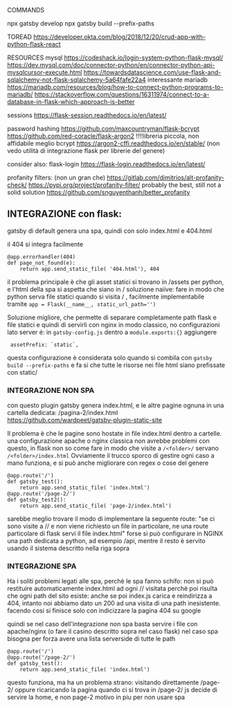 COMMANDS

npx gatsby develop
npx gatsby build --prefix-paths

TOREAD
https://developer.okta.com/blog/2018/12/20/crud-app-with-python-flask-react

RESOURCES
mysql
https://codeshack.io/login-system-python-flask-mysql/
https://dev.mysql.com/doc/connector-python/en/connector-python-api-mysqlcursor-execute.html
https://towardsdatascience.com/use-flask-and-sqlalchemy-not-flask-sqlalchemy-5a64fafe22a4
interessante  mariadb
https://mariadb.com/resources/blog/how-to-connect-python-programs-to-mariadb/
https://stackoverflow.com/questions/16311974/connect-to-a-database-in-flask-which-approach-is-better

sessions
https://flask-session.readthedocs.io/en/latest/

password hashing
https://github.com/maxcountryman/flask-bcrypt
https://github.com/red-coracle/flask-argon2 !!!!libreria piccola, non affidabile meglio bcrypt
https://argon2-cffi.readthedocs.io/en/stable/ (non vedo utilità di integrazione flask per librerie del genere)

consider also: flask-login
https://flask-login.readthedocs.io/en/latest/

profanity filters: (non un gran che)
https://gitlab.com/dimitrios/alt-profanity-check/
https://pypi.org/project/profanity-filter/
probably the best, still not a solid solution
https://github.com/snguyenthanh/better_profanity

## INTEGRAZIONE con flask:
gatsby di default genera una spa, quindi con solo index.html e 404.html

il 404 si integra facilmente

    @app.errorhandler(404)
    def page_not_found(e):
        return app.send_static_file( '404.html'), 404

il problema principale è che gli asset statici si trovano in /assets per python, e l'html della spa si aspetta che siano in /
soluzione naiive: fare in modo che python serva file statici quando si visita /<path> , facilmente implementabile tramite  ` app = Flask(__name__, static_url_path='') `

Soluzione migliore, che permette di separare completamente path flask e file statici e quindi di servirli con nginx in modo classico, no configurazioni lato server é:
in `gatsby-config.js` dentro a `module.exports:{}` aggiungere

     assetPrefix: `static`,
questa configurazione è considerata solo quando si combila con `gatsby build --prefix-paths`
e fa si che tutte le risorse nei file html siano prefissate con static/



### INTEGRAZIONE NON SPA
con questo plugin gatsby genera index.html, e le altre pagine ognuna in una cartella dedicata: /pagina-2/index.html
https://github.com/wardpeet/gatsby-plugin-static-site

Il problema è che le pagine sono hostate in file index.html dentro a cartelle.
una configurazione apache o nginx classica non avrebbe problemi con questo, in flask non so
come fare in modo che visite a `/<folder>/` servano `/<folder>/index.html`
Ovviamente il trucco sporco di gestire ogni caso a mano funziona, e si può anche migliorare con regex o cose del genere

    @app.route('/')
    def gatsby_test():
        return app.send_static_file( 'index.html')
    @app.route('/page-2/')
    def gatsby_test2():
        return app.send_static_file( 'page-2/index.html')
sarebbe meglio trovare il modo di implementare la seguente route:
"se ci sono visite a /<folder>/ e non viene richiesto un file in particolare, ne una route particolare di flask servi il file index.html"
forse si può configurare in NGINX una path dedicata a python, ad esempio /api, mentre il resto è servito usando il sistema descritto nella riga sopra

### INTEGRAZIONE SPA
Ha i soliti problemi legati alle spa, perchè le spa fanno schifo:
non si può restituire automaticamente index.html ad ogni /<pagina>/ visitata
perchè poi risulta che ogni path del sito esiste:
anche se poi index.js carica e reindirizza a 404, intanto noi abbiamo dato un 200 ad una visita di una path
inesistente. facendo cosi si finisce solo con indicizzare la pagina 404 su google

quindi se nel caso dell'integrazione non spa basta servire i file con apache/nginx (o fare il casino descritto sopra nel caso flask)
nel caso spa bisogna per forza avere una lista serverside di tutte le path

    @app.route('/')
    @app.route('/page-2/')
    def gatsby_test():
        return app.send_static_file( 'index.html')

questo funziona, ma ha un problema strano: visitando direttamente /page-2/ oppure ricaricando
la pagina quando ci si trova in /page-2/ js decide di servire la home, e non page-2
motivo in piu per non usare spa




